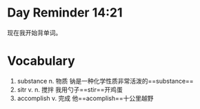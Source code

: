 
# Day Reminder 14:21

现在我开始背单词。

# Vocabulary

1. substance n. 物质 
   钠是一种化学性质非常活泼的==substance==
2. sitr v. n. 搅拌
   我用勺子==stir==开鸡蛋
3. accomplish v. 完成
   他==acomplish==十公里越野

